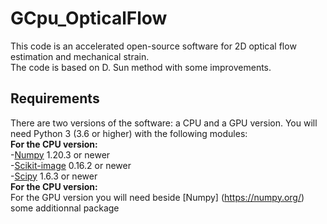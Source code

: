 # GCpu_OpticalFlow
This code is an accelerated open-source software for 2D optical flow estimation and mechanical strain.   
The code is based on D. Sun method with some improvements. 
## Requirements
There are two versions of the software: a CPU and a GPU version.
You will need Python 3 (3.6 or higher) with the following modules:  
**For the CPU version:**  
-[Numpy](https://numpy.org/) 1.20.3 or newer  
-[Scikit-image](https://scikit-image.org/) 0.16.2  or newer  
-[Scipy](https://scipy.org/) 1.6.3 or newer  
**For the CPU version:**    
For the GPU version you will need beside [Numpy] (https://numpy.org/) some additionnal package  
